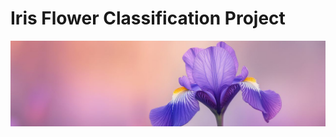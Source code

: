 # Iris Flower Classification Project

![image alt](https://github.com/RKP-915/ML-IRIS-FLOWER/blob/7a970a2acc575675a6f80f7cde2699718c448174/pic.jpg)
